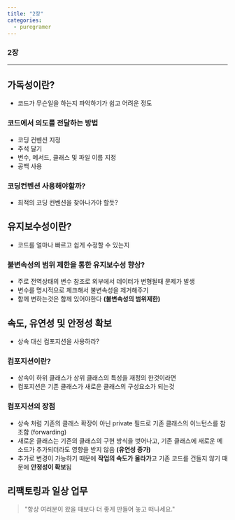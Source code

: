 ```yaml
---
title: "2장"
categories:
  - puregramer
---
```


### 2장
---
## 가독성이란?
- 코드가 무슨일을 하는지 파악하기가 쉽고 어려운 정도

### 코드에서 의도를 전달하는 방법
- 코딩 컨벤션 지정
- 주석 달기
- 변수, 메서드, 클래스 및 파일 이름 지정
- 공백 사용

### 코딩컨벤션 사용해야할까?
- 최적의 코딩 컨벤션을 찾아나가야 할듯?

## 유지보수성이란?
- 코드를 얼마나 빠르고 쉽게 수정할 수 있는지

### 불변속성의 범위 제한을 통한 유지보수성 향상?
- 주로 전역상태의 변수 참조로 외부에서 데이터가 변형될때 문제가 발생
- 변수를 명시적으로 체크해서 불변속성을 제거해주기
- 함께 변하는것은 함께 있어야한다 **(불변속성의 범위제한)**

## 속도, 유연성 및 안정성 확보
- 상속 대신 컴포지션을 사용하라?

### 컴포지션이란?
- 상속이 하위 클래스가 상위 클래스의 특성을 재정의 한것이라면
- 컴포지션은 기존 클래스가 새로운 클래스의 구성요소가 되는것

### 컴포지션의 장점
- 상속 처럼 기존의 클래스 확장이 아닌 private 필드로 기존 클래스의 이느턴스를 참조함 (forwarding)
- 새로운 클래스는 기존의 클래스의 구현 방식을 벗어나고, 기존 클래스에 새로운 메소드가 추가되더라도 영향을 받지 않음 **(유연성 증가)**
- 추가로 변경이 가능하기 때문에 **작업의 속도가 올라가**고 기존 코드를 건들지 않기 때문에 **안정성이 확보**됨


## 리팩토링과 일상 업무
> "항상 여러분이 왔을 때보다 더 좋게 만들어 놓고 떠나세요."
